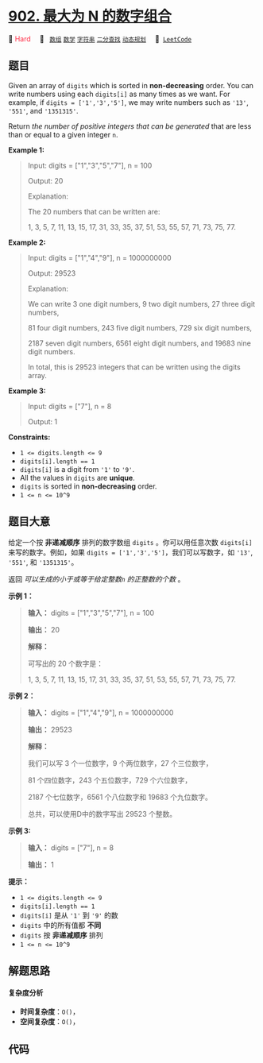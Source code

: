 # [902. 最大为 N 的数字组合](https://leetcode.com/problems/numbers-at-most-n-given-digit-set)

🔴 <font color=#ff334b>Hard</font>&emsp; 🔖&ensp; [`数组`](/leetcode/outline/tag/array.md) [`数学`](/leetcode/outline/tag/math.md) [`字符串`](/leetcode/outline/tag/string.md) [`二分查找`](/leetcode/outline/tag/binary-search.md) [`动态规划`](/leetcode/outline/tag/dynamic-programming.md)&emsp; 🔗&ensp;[`LeetCode`](https://leetcode.com/problems/numbers-at-most-n-given-digit-set)


## 题目

Given an array of `digits` which is sorted in **non-decreasing** order. You
can write numbers using each `digits[i]` as many times as we want. For
example, if `digits = ['1','3','5']`, we may write numbers such as `'13'`,
`'551'`, and `'1351315'`.

Return _the number of positive integers that can be generated_ that are less
than or equal to a given integer `n`.



**Example 1:**

> Input: digits = ["1","3","5","7"], n = 100
> 
> Output: 20
> 
> Explanation:
> 
> The 20 numbers that can be written are:
> 
> 1, 3, 5, 7, 11, 13, 15, 17, 31, 33, 35, 37, 51, 53, 55, 57, 71, 73, 75, 77.

**Example 2:**

> Input: digits = ["1","4","9"], n = 1000000000
> 
> Output: 29523
> 
> Explanation:
> 
> We can write 3 one digit numbers, 9 two digit numbers, 27 three digit numbers,
> 
> 81 four digit numbers, 243 five digit numbers, 729 six digit numbers,
> 
> 2187 seven digit numbers, 6561 eight digit numbers, and 19683 nine digit numbers.
> 
> In total, this is 29523 integers that can be written using the digits array.

**Example 3:**

> Input: digits = ["7"], n = 8
> 
> Output: 1

**Constraints:**

  * `1 <= digits.length <= 9`
  * `digits[i].length == 1`
  * `digits[i]` is a digit from `'1'` to `'9'`.
  * All the values in `digits` are **unique**.
  * `digits` is sorted in **non-decreasing** order.
  * `1 <= n <= 10^9`


## 题目大意

给定一个按 **非递减顺序**  排列的数字数组 `digits` 。你可以用任意次数 `digits[i]` 来写的数字。例如，如果 `digits =
['1','3','5']`，我们可以写数字，如 `'13'`, `'551'`, 和 `'1351315'`。

返回 _可以生成的小于或等于给定整数`n` 的正整数的个数_ 。



**示例 1：**

> 
> 
> 
> 
> 
> **输入：** digits = ["1","3","5","7"], n = 100
> 
> **输出：** 20
> 
> **解释：**
> 
> 可写出的 20 个数字是：
> 
> 1, 3, 5, 7, 11, 13, 15, 17, 31, 33, 35, 37, 51, 53, 55, 57, 71, 73, 75, 77.
> 
> 

**示例 2：**

> 
> 
> 
> 
> 
> **输入：** digits = ["1","4","9"], n = 1000000000
> 
> **输出：** 29523
> 
> **解释：**
> 
> 我们可以写 3 个一位数字，9 个两位数字，27 个三位数字，
> 
> 81 个四位数字，243 个五位数字，729 个六位数字，
> 
> 2187 个七位数字，6561 个八位数字和 19683 个九位数字。
> 
> 总共，可以使用D中的数字写出 29523 个整数。

**示例 3:**

> 
> 
> 
> 
> 
> **输入：** digits = ["7"], n = 8
> 
> **输出：** 1
> 
> 



**提示：**

  * `1 <= digits.length <= 9`
  * `digits[i].length == 1`
  * `digits[i]` 是从 `'1'` 到 `'9'` 的数
  * `digits` 中的所有值都 **不同**  
  * `digits` 按 **非递减顺序**  排列
  * `1 <= n <= 10^9`


## 解题思路

#### 复杂度分析

- **时间复杂度**：`O()`，
- **空间复杂度**：`O()`，

## 代码

```javascript

```